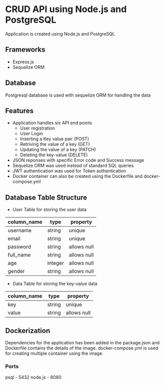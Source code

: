 # CRUD API using Node.js and PostgreSQL

Application is created using Node.js and PostgreSQL

## Frameworks
 - Express.js
 - Sequelize ORM

## Database
Postgresql database is used with sequelize ORM for handling the data

## Features

- Application handles six API end points
    -   User registration
    -   User Login
    -   Inserting a Key value pair (POST)
    -   Retriving the value of a key (GET)
    -   Updating the value of a key (PATCH)
    -   Deleting the key-value (DELETE)
- JSON reponses with specific Error code and Success message
- Sequelize ORM was used instead of standard SQL queries
- JWT authentication was used for Token authentication
- Docker container can also be created using the Dockerfile and docker-compose.yml

## Database Table Structure
 - User Table for storing the user data

| column_name | type | property|
| ------ | ------ |---- |
| username | string | unique|
| email | string |unique|
| password | string|allows null|
| full_name |string |allows null|
| age | integer|allows null|
| gender | string |allows null|

- Data Table for storing the key-value data

| column_name | type | property|
| ------ | ------ |---- |
| key | string | unique|
| value | string |allows null|


## Dockerization
Dependencies for the application has been added in the package.json and Dockerfile contains the details of the image. docker-compose.yml is used for creating multiple container using the image.

### Ports
psql - 5432
node.js - 8080
